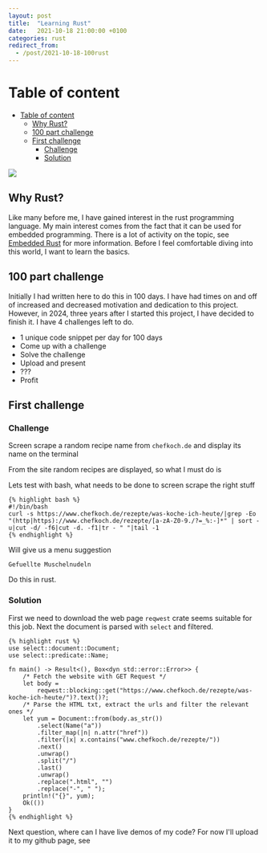 ```yaml
---
layout: post
title:  "Learning Rust"
date:   2021-10-18 21:00:00 +0100
categories: rust
redirect_from:
  - /post/2021-10-18-100rust
---
```



#  Table of content
<!-- MarkdownTOC autolink="true" -->

- [Table of content](#table-of-content)
	- [Why Rust?](#why-rust)
	- [100 part challenge](#100-part-challenge)
	- [First challenge](#first-challenge)
		- [Challenge](#challenge)
		- [Solution](#solution)

<!-- /MarkdownTOC -->

![](/assets/img/challenge.jpeg)

## Why Rust?

Like many before me, I have gained interest in the rust programming language. My main interest comes from the fact that it can be used for embedded programming. There is a lot of activity on the topic, see [Embedded Rust](https://www.rust-lang.org/what/embedded) for more information. Before I feel comfortable diving into this world, I want to learn the basics. 


## 100 part challenge

Initially I had written here to do this in 100 days. I have had times on and off of increased and decreased motivation and dedication to this project.
However, in 2024, three years after I started this project, I have decided to finish it. I have 4 challenges left to do.

* 1 unique code snippet per day for 100 days
* Come up with a challenge
* Solve the challenge
* Upload and present
* ???
* Profit


## First challenge


### Challenge

Screen scrape a random recipe name from `chefkoch.de` and display its name on the terminal

From the site [](https://www.chefkoch.de/rezepte/was-koche-ich-heute/) random recipes are displayed, so what I must do is

Lets test with bash, what needs to be done to screen scrape the right stuff

	
	
	{% highlight bash %}
	#!/bin/bash
	curl -s https://www.chefkoch.de/rezepte/was-koche-ich-heute/|grep -Eo "(http|https)://www.chefkoch.de/rezepte/[a-zA-Z0-9./?=_%:-]*" | sort -u|cut -d/ -f6|cut -d. -f1|tr - " "|tail -1
	{% endhighlight %}

Will give us a menu suggestion

	Gefuellte Muschelnudeln

Do this in rust.

### Solution

First we need to download the web page `reqwest` crate seems suitable for this job. Next the document is parsed with `select` and filtered.


	{% highlight rust %}
	use select::document::Document;
	use select::predicate::Name;

	fn main() -> Result<(), Box<dyn std::error::Error>> {
	    /* Fetch the website with GET Request */
	    let body =
	        reqwest::blocking::get("https://www.chefkoch.de/rezepte/was-koche-ich-heute/")?.text()?;
	    /* Parse the HTML txt, extract the urls and filter the relevant ones */
	    let yum = Document::from(body.as_str())
	        .select(Name("a"))
	        .filter_map(|n| n.attr("href"))
	        .filter(|x| x.contains("www.chefkoch.de/rezepte/"))
	        .next()
	        .unwrap()
	        .split("/")
	        .last()
	        .unwrap()
	        .replace(".html", "")
	        .replace("-", " ");
	    println!("{}", yum);
	    Ok(())
	}
	{% endhighlight %}


Next question, where can I have live demos of my code? For now I'll upload it to my github page, see [](https://github.com/maebli/100rustsnippets/blob/master/web-scrapper/src/main.rs)





